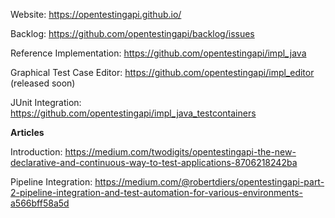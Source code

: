 Website: <a href="https://opentestingapi.github.io/" target="_blank">https://opentestingapi.github.io/</a>

Backlog: <a href="https://github.com/opentestingapi/backlog/issues" target="_blank">https://github.com/opentestingapi/backlog/issues</a>

Reference Implementation: <a href="https://github.com/opentestingapi/impl_java" target="_blank">https://github.com/opentestingapi/impl_java</a>

Graphical Test Case Editor: <a href="https://github.com/opentestingapi/impl_editor" target="_blank">https://github.com/opentestingapi/impl_editor</a> (released soon)

JUnit Integration: <a href="https://github.com/opentestingapi/impl_java_testcontainers" target="_blank">https://github.com/opentestingapi/impl_java_testcontainers</a>

**Articles**

Introduction: <a href="https://medium.com/twodigits/opentestingapi-the-new-declarative-and-continuous-way-to-test-applications-8706218242ba" target="_blank">https://medium.com/twodigits/opentestingapi-the-new-declarative-and-continuous-way-to-test-applications-8706218242ba</a>

Pipeline Integration: <a href="https://medium.com/@robertdiers/opentestingapi-part-2-pipeline-integration-and-test-automation-for-various-environments-a566bff58a5d" target="_blank">https://medium.com/@robertdiers/opentestingapi-part-2-pipeline-integration-and-test-automation-for-various-environments-a566bff58a5d</a>
